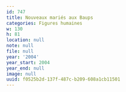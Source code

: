 ```yaml
---
id: 747
title: Nouveaux mariés aux Baups
categories: Figures humaines
w: 130
h: 81
location: null
note: null
file: null
year: '2004'
year_start: 2004
year_end: null
image: null
uuid: f0525b2d-137f-487c-b209-608a1cb11501
---
```


